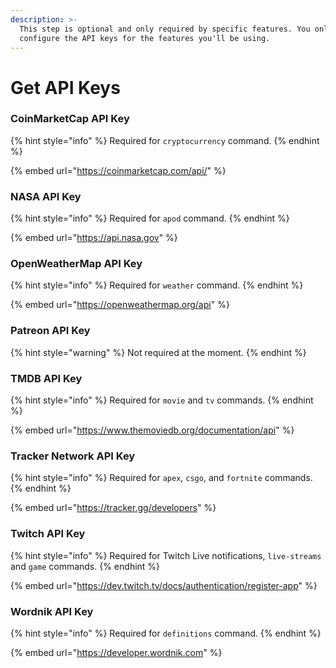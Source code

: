 ```yaml
---
description: >-
  This step is optional and only required by specific features. You only need to
  configure the API keys for the features you'll be using.
---
```


# Get API Keys

### CoinMarketCap API Key

{% hint style="info" %}
Required for `cryptocurrency` command.
{% endhint %}

{% embed url="https://coinmarketcap.com/api/" %}

### NASA API Key

{% hint style="info" %}
Required for `apod` command.
{% endhint %}

{% embed url="https://api.nasa.gov" %}

### OpenWeatherMap API Key

{% hint style="info" %}
Required for `weather` command.
{% endhint %}

{% embed url="https://openweathermap.org/api" %}

### Patreon API Key

{% hint style="warning" %}
Not required at the moment.
{% endhint %}

### TMDB API Key

{% hint style="info" %}
Required for `movie` and `tv` commands.
{% endhint %}

{% embed url="https://www.themoviedb.org/documentation/api" %}

### Tracker Network API Key

{% hint style="info" %}
Required for `apex`, `csgo`, and `fortnite` commands.
{% endhint %}

{% embed url="https://tracker.gg/developers" %}

### Twitch API Key

{% hint style="info" %}
Required for Twitch Live notifications, `live-streams` and `game` commands.
{% endhint %}

{% embed url="https://dev.twitch.tv/docs/authentication/register-app" %}

### Wordnik API Key

{% hint style="info" %}
Required for `definitions` command.
{% endhint %}

{% embed url="https://developer.wordnik.com" %}
